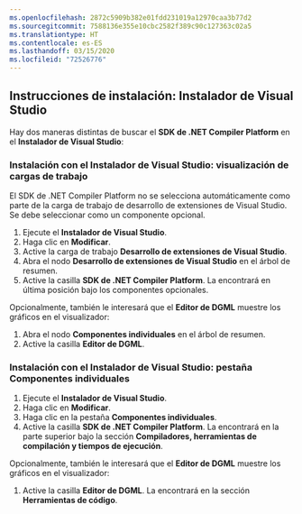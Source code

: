 ```yaml
---
ms.openlocfilehash: 2872c5909b382e01fdd231019a12970caa3b77d2
ms.sourcegitcommit: 7588136e355e10cbc2582f389c90c127363c02a5
ms.translationtype: HT
ms.contentlocale: es-ES
ms.lasthandoff: 03/15/2020
ms.locfileid: "72526776"
---
```

## <a name="installation-instructions---visual-studio-installer"></a>Instrucciones de instalación: Instalador de Visual Studio

Hay dos maneras distintas de buscar el **SDK de .NET Compiler Platform** en el **Instalador de Visual Studio**:

### <a name="install-using-the-visual-studio-installer---workloads-view"></a>Instalación con el Instalador de Visual Studio: visualización de cargas de trabajo

El SDK de .NET Compiler Platform no se selecciona automáticamente como parte de la carga de trabajo de desarrollo de extensiones de Visual Studio. Se debe seleccionar como un componente opcional.

1. Ejecute el **Instalador de Visual Studio**.
1. Haga clic en **Modificar**.
1. Active la carga de trabajo **Desarrollo de extensiones de Visual Studio**.
1. Abra el nodo **Desarrollo de extensiones de Visual Studio** en el árbol de resumen.
1. Active la casilla **SDK de .NET Compiler Platform**. La encontrará en última posición bajo los componentes opcionales.

Opcionalmente, también le interesará que el **Editor de DGML** muestre los gráficos en el visualizador:

1. Abra el nodo **Componentes individuales** en el árbol de resumen.
1. Active la casilla **Editor de DGML**.

### <a name="install-using-the-visual-studio-installer---individual-components-tab"></a>Instalación con el Instalador de Visual Studio: pestaña Componentes individuales

1. Ejecute el **Instalador de Visual Studio**.
1. Haga clic en **Modificar**.
1. Haga clic en la pestaña **Componentes individuales**.
1. Active la casilla **SDK de .NET Compiler Platform**. La encontrará en la parte superior bajo la sección **Compiladores, herramientas de compilación y tiempos de ejecución**.

Opcionalmente, también le interesará que el **Editor de DGML** muestre los gráficos en el visualizador:

1. Active la casilla **Editor de DGML**. La encontrará en la sección **Herramientas de código**.
